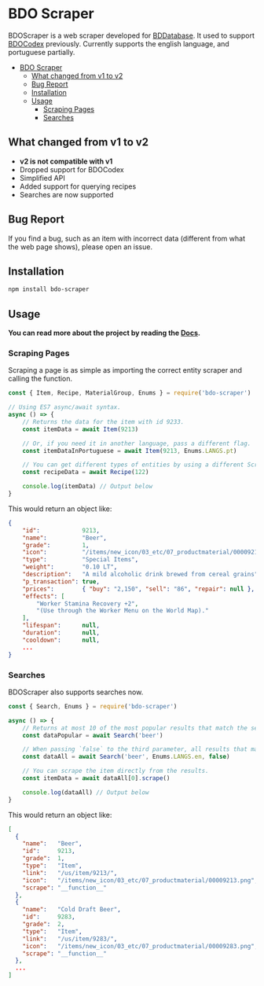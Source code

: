 # BDO Scraper
BDOScraper is a web scraper developed for [BDDatabase](https://bddatabase.net/). It used to support [BDOCodex](http://bdocodex.com/) previously. Currently supports the english language, and portuguese partially.

- [BDO Scraper](#bdo-scraper)
  - [What changed from v1 to v2](#what-changed-from-v1-to-v2)
  - [Bug Report](#bug-report)
  - [Installation](#installation)
  - [Usage](#usage)
    - [Scraping Pages](#scraping-pages)
    - [Searches](#searches)

## What changed from v1 to v2
- **v2 is not compatible with v1**
- Dropped support for BDOCodex
- Simplified API
- Added support for querying recipes
- Searches are now supported

## Bug Report
If you find a bug, such as an item with incorrect data (different from what the web page shows), please open an issue.

## Installation
```bash
npm install bdo-scraper
```

## Usage
**You can read more about the project by reading the [Docs](https://github.com/marceloclp/bdo-scraper/wiki).**

### Scraping Pages
Scraping a page is as simple as importing the correct entity scraper and calling the function.

```javascript
const { Item, Recipe, MaterialGroup, Enums } = require('bdo-scraper')

// Using ES7 async/await syntax.
async () => {
    // Returns the data for the item with id 9233.
    const itemData = await Item(9213)

    // Or, if you need it in another language, pass a different flag.
    const itemDataInPortuguese = await Item(9213, Enums.LANGS.pt)

    // You can get different types of entities by using a different Scraper.
    const recipeData = await Recipe(122)

    console.log(itemData) // Output below
}
```

This would return an object like:

```json
{
    "id":            9213,
    "name":          "Beer",
    "grade":         1,
    "icon":          "/items/new_icon/03_etc/07_productmaterial/00009213.png",
    "type":          "Special Items",
    "weight":        "0.10 LT",
    "description":   "A mild alcoholic drink brewed from cereal grains",
    "p_transaction": true,
    "prices":        { "buy": "2,150", "sell": "86", "repair": null },
    "effects": [
        "Worker Stamina Recovery +2",
        "(Use through the Worker Menu on the World Map)."
    ],
    "lifespan":      null,
    "duration":      null,
    "cooldown":      null,
    ...
}
```

### Searches

BDOScraper also supports searches now.

```javascript
const { Search, Enums } = require('bdo-scraper')

async () => {
    // Returns at most 10 of the most popular results that match the search term.
    const dataPopular = await Search('beer')

    // When passing `false` to the third parameter, all results that match the search term will be returned.
    const dataAll = await Search('beer', Enums.LANGS.en, false)

    // You can scrape the item directly from the results.
    const itemData = await dataAll[0].scrape()

    console.log(dataAll) // Output below
}
```

This would return an object like:

```json
[
  {
    "name":   "Beer",
    "id":     9213,
    "grade":  1,
    "type":   "Item",
    "link":   "/us/item/9213/",
    "icon":   "/items/new_icon/03_etc/07_productmaterial/00009213.png",
    "scrape": "__function__"
  },
  {
    "name":   "Cold Draft Beer",
    "id":     9283,
    "grade":  2,
    "type":   "Item",
    "link":   "/us/item/9283/",
    "icon":   "/items/new_icon/03_etc/07_productmaterial/00009283.png",
    "scrape": "__function__"
  },
  ...
]
```